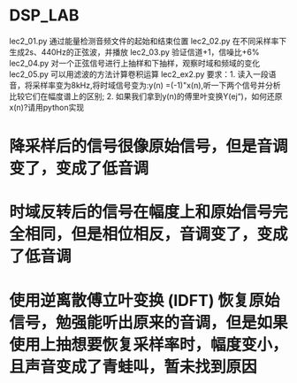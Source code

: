 # DSP_LAB
lec2_01.py 通过能量检测音频文件的起始和结束位置
lec2_02.py 在不同采样率下生成2s、440Hz的正弦波，并播放
lec2_03.py 验证信道+1，信噪比+6%
lec2_04.py 对一个正弦信号进行上抽样和下抽样，观察时域和频域的变化
lec2_05.py 可以用滤波的方法计算卷积运算
lec2_ex2.py 
要求：1. 读入一段语音，将采样率变为8kHz,将时域信号变为:y(n) =(-1)"x(n),听一下两个信号并分析比较它们在幅度谱上的区别;
2. 如果我们拿到y(n)的傅里叶变换Y(ej“)，如何还原x(n)?请用python实现
# 降采样后的信号很像原始信号，但是音调变了，变成了低音调
# 时域反转后的信号在幅度上和原始信号完全相同，但是相位相反，音调变了，变成了低音调
# 使用逆离散傅立叶变换 (IDFT) 恢复原始信号，勉强能听出原来的音调，但是如果使用上抽想要恢复采样率时，幅度变小，且声音变成了青蛙叫，暂未找到原因
